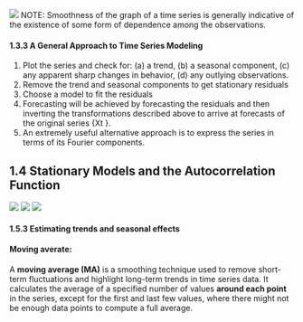 
![](https://i.imgur.com/hMW1a91.png)
NOTE:
Smoothness of the graph of a time series is generally indicative of the existence of some form of dependence among the observations.

#### 1.3.3 A General Approach to Time Series Modeling
1. Plot the series and check for:
	(a) a trend,
	(b) a seasonal component,
	(c) any apparent sharp changes in behavior,
	(d) any outlying observations.
2. Remove the trend and seasonal components to get stationary residuals
3. Choose a model to fit the residuals
4. Forecasting will be achieved by forecasting the residuals and then inverting the transformations described above to arrive at forecasts of the original series {Xt }.
5. An extremely useful alternative approach is to express the series in terms of its Fourier components.

## 1.4 Stationary Models and the Autocorrelation Function
![](https://i.imgur.com/o8PV3HO.png)
![](https://i.imgur.com/mpm9qEK.png)
![](https://i.imgur.com/1uS1xVd.png)

#### 1.5.3 Estimating trends and seasonal effects
#### Moving averate:
A **moving average (MA)** is a smoothing technique used to remove short-term fluctuations and highlight long-term trends in time series data. It calculates the average of a specified number of values **around each point** in the series, except for the first and last few values, where there might not be enough data points to compute a full average.